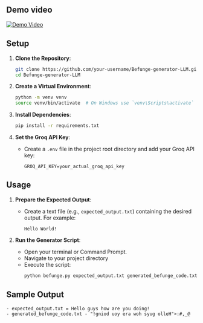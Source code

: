 
## Demo video

[![Demo Video](https://img.youtube.com/vi/gG_97zVAWOE/0.jpg)](https://youtu.be/gG_97zVAWOE)

## Setup

1. **Clone the Repository**:
    ```sh
    git clone https://github.com/your-username/Befunge-generator-LLM.git
    cd Befunge-generator-LLM
    ```

2. **Create a Virtual Environment**:
    ```sh
    python -m venv venv
    source venv/bin/activate  # On Windows use `venv\Scripts\activate`
    ```
3. **Install Dependencies**:
    ```sh
    pip install -r requirements.txt
    ```

4. **Set the Groq API Key**:
    - Create a `.env` file in the project root directory and add your Groq API key:
        ```plaintext
        GROQ_API_KEY=your_actual_groq_api_key
        ```

## Usage

1. **Prepare the Expected Output**:
    - Create a text file (e.g., `expected_output.txt`) containing the desired output. For example:
        ```plaintext
        Hello World!
        ```

2. **Run the Generator Script**:
    - Open your terminal or Command Prompt.       
    - Navigate to your project directory
    - Execute the script:
        ```sh
        python befunge.py expected_output.txt generated_befunge_code.txt
        ```
## Sample Output
    - expected_output.txt = Hello guys how are you doing!
    - generated_befunge_code.txt - "!gniod uoy era woh syug olleH">:#,_@